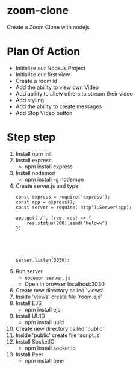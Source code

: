 # zoom-clone
Create a Zoom Clone with nodejs

# Plan Of Action
- Initialize our NodeJs Project
- Initialize our first view
- Create a room id
- Add the ability to view own Video
- Add ability to allow others to stream their video
- Add styling
- Add the ability to create messages
- Add Stop VIdeo button








# Step step
1. Install npm init
2. Install express
    - npm install express
3. Install nodemon
    - npm install -g nodemon
4. Create server.js and type
    ```
    const express = require('express');
    const app = express();
    const server = require('http').Server(app);

    app.get('/', (req, res) => {
        res.status(200).send("heloww")
    })





    server.listen(3030);
    ```
5. Run server
    - `nodemon server.js`
    - Open in browser localhost:3030
6. Create new directory called 'views'
7. Inside 'views' create file 'room.ejs'
8. Install EJS
    - npm install ejs
9. Install UUID
    - npm install uuid
10. Create new directory called 'public'
11. Inside 'public' create file 'script.js'
12. Install SocketIO
    - npm install socket.io
13. Install Peer
    - npm install peer
